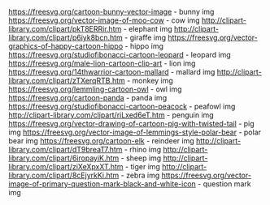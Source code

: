 https://freesvg.org/cartoon-bunny-vector-image - bunny img
https://freesvg.org/vector-image-of-moo-cow - cow img
http://clipart-library.com/clipart/pkT8ERRir.htm - elephant img
http://clipart-library.com/clipart/p6iyk8bcn.htm - giraffe img
https://freesvg.org/vector-graphics-of-happy-cartoon-hippo - hippo img
https://freesvg.org/studiofibonacci-cartoon-leopard - leopard img
https://freesvg.org/male-lion-cartoon-clip-art - lion img
https://freesvg.org/14thwarrior-cartoon-mallard - mallard img
http://clipart-library.com/clipart/zTXerqRTB.htm - monkey img
https://freesvg.org/lemmling-cartoon-owl - owl img
https://freesvg.org/cartoon-panda - panda img
https://freesvg.org/studiofibonacci-cartoon-peacock - peafowl img
http://clipart-library.com/clipart/riLxed6eT.htm - penguin img
https://freesvg.org/vector-drawing-of-cartoon-pig-with-twisted-tail - pig img
https://freesvg.org/vector-image-of-lemmings-style-polar-bear - polar bear img
https://freesvg.org/cartoon-elk - reindeer img
http://clipart-library.com/clipart/dT9breaT7.htm - rhino img
http://clipart-library.com/clipart/6iropayiK.htm - sheep img
http://clipart-library.com/clipart/ziXeXpxXT.htm - tiger img
http://clipart-library.com/clipart/8cEjyrkKi.htm - zebra img
https://freesvg.org/vector-image-of-primary-question-mark-black-and-white-icon - question mark img